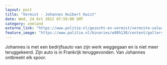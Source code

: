 ```yaml
---
layout: post
title: "Vermist - Johannes Huibert Kwist"
date: Wed, 24 Oct 2012 07:59:00 GMT
category: zeeland
externe_link: "https://www.politie.nl/gezocht-en-vermist/vermiste-volwassenen/2004/juli/08-johannes-huibert-kwist.html"
feature_image: "https://www.politie.nl/binaries/w98h130/content/gallery/politie/vermist/vermiste-volwassenen/2004/juli/johannes-huibert-kwist.jpg"
---
```


Johannes is met een bedrijfsauto van zijn werk weggegaan en is niet meer teruggekeerd. Zijn auto is in Frankrijk teruggevonden. Van Johannes ontbreekt elk spoor.
